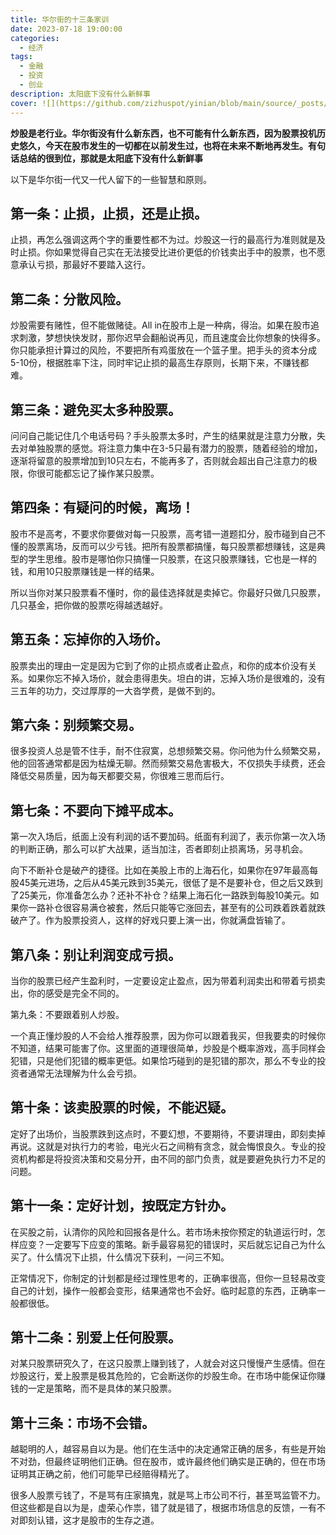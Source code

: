 ```yaml
---
title: 华尔街的十三条家训
date: 2023-07-18 19:00:00
categories:
  - 经济
tags:
  - 金融
  - 投资
  - 创业
description: 太阳底下没有什么新鲜事
cover: ![](https://github.com/zizhuspot/yinian/blob/main/source/_posts/images/images-1.jpg)
---
```


**炒股是老行业。**华尔街没有什么新东西，也不可能有什么新东西，因为股票投机历史悠久，今天在股市发生的一切都在以前发生过，也将在未来不断地再发生。有句话总结的很到位，那就是**太阳底下没有什么新鲜事**

以下是华尔街一代又一代人留下的一些智慧和原则。

## 第一条：止损，止损，还是止损。

止损，再怎么强调这两个字的重要性都不为过。炒股这一行的最高行为准则就是及时止损。你如果觉得自己实在无法接受比进价更低的价钱卖出手中的股票，也不愿意承认亏损，那最好不要踏入这行。

## 第二条：分散风险。

炒股需要有赌性，但不能做赌徒。All in在股市上是一种病，得治。如果在股市追求刺激，梦想快快发财，那你迟早会翻船说再见，而且速度会比你想象的快得多。你只能承担计算过的风险，不要把所有鸡蛋放在一个篮子里。把手头的资本分成5-10份，根据胜率下注，同时牢记止损的最高生存原则，长期下来，不赚钱都难。

## 第三条：避免买太多种股票。

问问自己能记住几个电话号码？手头股票太多时，产生的结果就是注意力分散，失去对单独股票的感觉。将注意力集中在3-5只最有潜力的股票，随着经验的增加，逐渐将留意的股票增加到10只左右，不能再多了，否则就会超出自己注意力的极限，你很可能都忘记了操作某只股票。

## 第四条：有疑问的时候，离场！

股市不是高考，不要求你要做对每一只股票，高考错一道题扣分，股市碰到自己不懂的股票离场，反而可以少亏钱。把所有股票都搞懂，每只股票都想赚钱，这是典型的学生思维。股市是哪怕你只搞懂一只股票，在这只股票赚钱，它也是一样的钱，和用10只股票赚钱是一样的结果。

所以当你对某只股票看不懂时，你的最佳选择就是卖掉它。你最好只做几只股票，几只基金，把你做的股票吃得越透越好。

## 第五条：忘掉你的入场价。

股票卖出的理由一定是因为它到了你的止损点或者止盈点，和你的成本价没有关系。如果你忘不掉入场价，就会患得患失。坦白的讲，忘掉入场价是很难的，没有三五年的功力，交过厚厚的一大沓学费，是做不到的。

## 第六条：别频繁交易。

很多投资人总是管不住手，耐不住寂寞，总想频繁交易。你问他为什么频繁交易，他的回答通常都是因为枯燥无聊。然而频繁交易危害极大，不仅损失手续费，还会降低交易质量，因为每天都要交易，你很难三思而后行。

## 第七条：不要向下摊平成本。

第一次入场后，纸面上没有利润的话不要加码。纸面有利润了，表示你第一次入场的判断正确，那么可以扩大战果，适当加注，否者即刻止损离场，另寻机会。

向下不断补仓是破产的捷径。比如在美股上市的上海石化，如果你在97年最高每股45美元进场，之后从45美元跌到35美元，很低了是不是要补仓，但之后又跌到了25美元，你准备怎么办？还补不补仓？结果上海石化一路跌到每股10美元。如果你一路补仓很容易满仓被套，然后只能等它涨回去，甚至有的公司跌着跌着就跌破产了。作为股票投资人，这样的好戏只要上演一出，你就满盘皆输了。

## 第八条：别让利润变成亏损。

当你的股票已经产生盈利时，一定要设定止盈点，因为带着利润卖出和带着亏损卖出，你的感受是完全不同的。

第九条：不要跟着别人炒股。

一个真正懂炒股的人不会给人推荐股票，因为你可以跟着我买，但我要卖的时候你不知道，结果可能害了你。这里面的道理很简单，炒股是个概率游戏，高手同样会犯错，只是他们犯错的概率更低。如果恰巧碰到的是犯错的那次，那么不专业的投资者通常无法理解为什么会亏损。

## 第十条：该卖股票的时候，不能迟疑。

定好了出场价，当股票跌到这点时，不要幻想，不要期待，不要讲理由，即刻卖掉再说。这就是对执行力的考验，电光火石之间稍有贪念，就会悔恨良久。专业的投资机构都是将投资决策和交易分开，由不同的部门负责，就是要避免执行力不足的问题。

## 第十一条：定好计划，按既定方针办。

在买股之前，认清你的风险和回报各是什么。若市场未按你预定的轨道运行时，怎样应变？一定要写下应变的策略。新手最容易犯的错误时，买后就忘记自己为什么买了。什么情况下止损，什么情况下获利，一问三不知。

正常情况下，你制定的计划都是经过理性思考的，正确率很高，但你一旦轻易改变自己的计划，操作一般都会变形，结果通常也不会好。临时起意的东西，正确率一般都很低。

## 第十二条：别爱上任何股票。

对某只股票研究久了，在这只股票上赚到钱了，人就会对这只慢慢产生感情。但在炒股这行，爱上股票是极其危险的，它会断送你的炒股生命。在市场中能保证你赚钱的一定是策略，而不是具体的某只股票。

## 第十三条：市场不会错。

越聪明的人，越容易自以为是。他们在生活中的决定通常正确的居多，有些是开始不对劲，但最终证明他们正确。但在股市，或许最终他们确实是正确的，但在市场证明其正确之前，他们可能早已经赔得精光了。

很多人股票亏钱了，不是骂有庄家搞鬼，就是骂上市公司不行，甚至骂监管不力。但这些都是自以为是，虚荣心作祟，错了就是错了，根据市场信息的反馈，一有不对即刻认错，这才是股市的生存之道。
